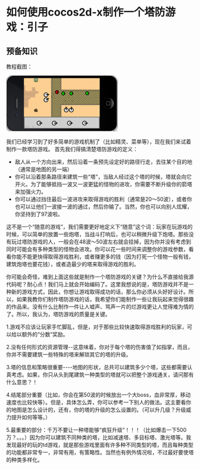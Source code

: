 # 如何使用cocos2d-x制作一个塔防游戏：引子

## 预备知识

教程截图：

![image](./res/tower_defense_screenshot.png)

我们已经学习到了好多简单的游戏机制了（比如精灵、菜单等），现在我们来试着制作一款塔防游戏。
首先我们得搞清楚塔防游戏的定义：

* 敌人从一个方向出来，然后沿着一条预先设定好的路径行走，去往某个目的地（通常是地图的另一端）
* 你可以沿着那条路径来建筑一些“塔”，当敌人经过这个塔的时候，塔就会向它开火。为了能够抵挡一波又一波更猛的怪物的进攻，你需要不断升级你的箭塔来加强火力。
* 你可以通过挡住最后一波进攻来取得游戏的胜利（通常是20～50波），或者你也可以让他们一波接一波的通过，然后你输了。当然，你也可以向别人炫耀，你坚持到了97波啦。

这不是一个“随意的游戏”，我们需要更好地定义下“随意”这个词：玩家在玩游戏的时候，可以简单的放置一些炮塔，当战斗打响后，也可以稍微升级下炮塔。那些没有玩过塔防游戏的人，一般会在48波～50波左右就会挂掉，因为你并没有考虑到同时可能会有多种类型的怪物会进攻。你可以花一些时间来调整你的游戏参数，看看你能不能更快得取得游戏胜利，或者赚更多的钱（因为打死一个怪物一般有钱，建筑炮塔也要花钱），或者造最少的塔来取得游戏的胜利。

你可能会奇怪，难到上面这些就是制作一个塔防游戏的关键？为什么不直接给我源代码呢？耐心点！我们马上就会开始编码了。这里我想说的是，塔防游戏并不是一种新的游戏方式，因此，你想让游戏取得成功的话，那么你必须从头好好设计。所以，如果我教你们制作塔防游戏的话，我希望你们能制作一些让我玩起来觉得很趣的作品来。没有什么比制作一件让人嘘声、骂声一片的烂游戏更让人觉得难为情的了。所以，我认为，塔防游戏的质量是关键。

1.游戏不应该让玩家手忙脚乱，但是，对于那些比较快速取得游戏胜利的玩家，可以给以额外的“分数”奖励。

2.没有任何形式的资源管理--这意味着，你对于每个塔的伤害值了如指掌，而且，你并不需要建筑一些特殊的塔来解琐其它的塔的升级。

3.塔的信息和策略很重要----地图的形状，总共可以建筑多少个塔，这些都需要认真考虑。如果，你只从头到尾建筑一种类型的塔就可以把整个游戏通关，请问那有什么意思？！

4.结尾部分重要（比如，你会在第50波的时候放出一个大boss，血非常厚，移动速度也比较快等）。但是，具体怎么弄，你可以参考一下别人的做法。这主要看你的地图是怎么设计的，还有，你的塔的升级的怎么设置的。（可以升几级？升级威力提升如何等等。）

5.最重要的部分：千万不要让一种塔能够“疯狂升级”！！！（比如爆击一下500万？。。。）因为你可以建筑不同种类的塔，比如减速塔、多目标塔、激光塔等。我发现最好的玩的td游戏，就是那些游戏里面有许多种不同类型的塔，而且每种类型的功能都非常专一，非常有用，有策略性。当然也有例外情况啦，不过最好要使塔的种类多样化。